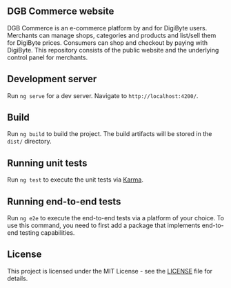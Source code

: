 ## DGB Commerce website
DGB Commerce is an e-commerce platform by and for DigiByte users. Merchants can manage shops, categories and products and list/sell them for DigiByte prices. Consumers can shop and checkout by paying with DigiByte. This repository consists of the public website and the underlying control panel for merchants.

## Development server
Run `ng serve` for a dev server. Navigate to `http://localhost:4200/`.

## Build
Run `ng build` to build the project. The build artifacts will be stored in the `dist/` directory.

## Running unit tests
Run `ng test` to execute the unit tests via [Karma](https://karma-runner.github.io).

## Running end-to-end tests
Run `ng e2e` to execute the end-to-end tests via a platform of your choice. To use this command, you need to first add a package that implements end-to-end testing capabilities.
## License
This project is licensed under the MIT License - see the [LICENSE](LICENSE) file for details.
